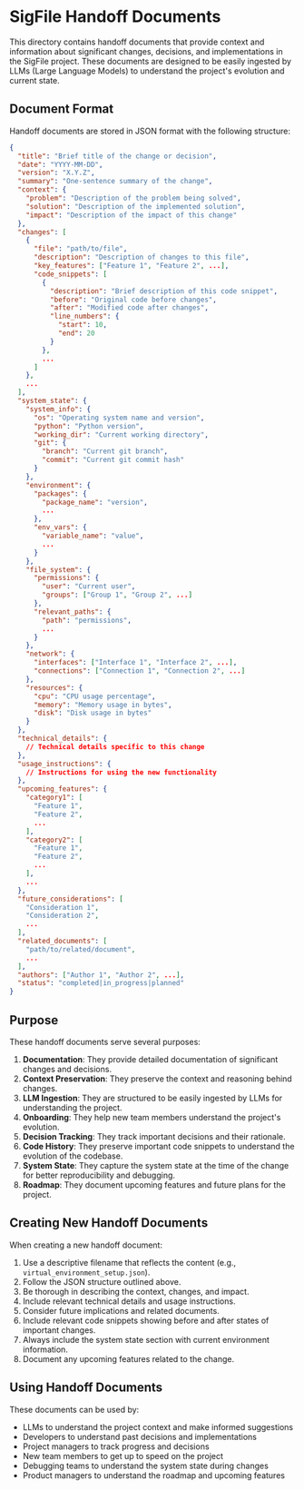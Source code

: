 # SigFile Handoff Documents

This directory contains handoff documents that provide context and information about significant changes, decisions, and implementations in the SigFile project. These documents are designed to be easily ingested by LLMs (Large Language Models) to understand the project's evolution and current state.

## Document Format

Handoff documents are stored in JSON format with the following structure:

```json
{
  "title": "Brief title of the change or decision",
  "date": "YYYY-MM-DD",
  "version": "X.Y.Z",
  "summary": "One-sentence summary of the change",
  "context": {
    "problem": "Description of the problem being solved",
    "solution": "Description of the implemented solution",
    "impact": "Description of the impact of this change"
  },
  "changes": [
    {
      "file": "path/to/file",
      "description": "Description of changes to this file",
      "key_features": ["Feature 1", "Feature 2", ...],
      "code_snippets": [
        {
          "description": "Brief description of this code snippet",
          "before": "Original code before changes",
          "after": "Modified code after changes",
          "line_numbers": {
            "start": 10,
            "end": 20
          }
        },
        ...
      ]
    },
    ...
  ],
  "system_state": {
    "system_info": {
      "os": "Operating system name and version",
      "python": "Python version",
      "working_dir": "Current working directory",
      "git": {
        "branch": "Current git branch",
        "commit": "Current git commit hash"
      }
    },
    "environment": {
      "packages": {
        "package_name": "version",
        ...
      },
      "env_vars": {
        "variable_name": "value",
        ...
      }
    },
    "file_system": {
      "permissions": {
        "user": "Current user",
        "groups": ["Group 1", "Group 2", ...]
      },
      "relevant_paths": {
        "path": "permissions",
        ...
      }
    },
    "network": {
      "interfaces": ["Interface 1", "Interface 2", ...],
      "connections": ["Connection 1", "Connection 2", ...]
    },
    "resources": {
      "cpu": "CPU usage percentage",
      "memory": "Memory usage in bytes",
      "disk": "Disk usage in bytes"
    }
  },
  "technical_details": {
    // Technical details specific to this change
  },
  "usage_instructions": {
    // Instructions for using the new functionality
  },
  "upcoming_features": {
    "category1": [
      "Feature 1",
      "Feature 2",
      ...
    ],
    "category2": [
      "Feature 1",
      "Feature 2",
      ...
    ],
    ...
  },
  "future_considerations": [
    "Consideration 1",
    "Consideration 2",
    ...
  ],
  "related_documents": [
    "path/to/related/document",
    ...
  ],
  "authors": ["Author 1", "Author 2", ...],
  "status": "completed|in_progress|planned"
}
```

## Purpose

These handoff documents serve several purposes:

1. **Documentation**: They provide detailed documentation of significant changes and decisions.
2. **Context Preservation**: They preserve the context and reasoning behind changes.
3. **LLM Ingestion**: They are structured to be easily ingested by LLMs for understanding the project.
4. **Onboarding**: They help new team members understand the project's evolution.
5. **Decision Tracking**: They track important decisions and their rationale.
6. **Code History**: They preserve important code snippets to understand the evolution of the codebase.
7. **System State**: They capture the system state at the time of the change for better reproducibility and debugging.
8. **Roadmap**: They document upcoming features and future plans for the project.

## Creating New Handoff Documents

When creating a new handoff document:

1. Use a descriptive filename that reflects the content (e.g., `virtual_environment_setup.json`).
2. Follow the JSON structure outlined above.
3. Be thorough in describing the context, changes, and impact.
4. Include relevant technical details and usage instructions.
5. Consider future implications and related documents.
6. Include relevant code snippets showing before and after states of important changes.
7. Always include the system state section with current environment information.
8. Document any upcoming features related to the change.

## Using Handoff Documents

These documents can be used by:

- LLMs to understand the project context and make informed suggestions
- Developers to understand past decisions and implementations
- Project managers to track progress and decisions
- New team members to get up to speed on the project
- Debugging teams to understand the system state during changes
- Product managers to understand the roadmap and upcoming features 